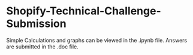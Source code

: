# Shopify-Technical-Challenge-Submission

Simple Calculations and graphs can be viewed in the .ipynb file.
Answers are submitted in the .doc file.
